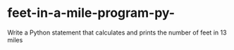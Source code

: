 # feet-in-a-mile-program-py-
Write a Python statement that calculates and prints the number of feet in 13 miles
